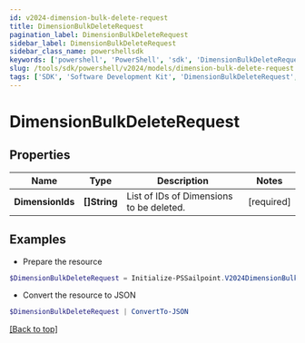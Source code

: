```yaml
---
id: v2024-dimension-bulk-delete-request
title: DimensionBulkDeleteRequest
pagination_label: DimensionBulkDeleteRequest
sidebar_label: DimensionBulkDeleteRequest
sidebar_class_name: powershellsdk
keywords: ['powershell', 'PowerShell', 'sdk', 'DimensionBulkDeleteRequest', 'V2024DimensionBulkDeleteRequest'] 
slug: /tools/sdk/powershell/v2024/models/dimension-bulk-delete-request
tags: ['SDK', 'Software Development Kit', 'DimensionBulkDeleteRequest', 'V2024DimensionBulkDeleteRequest']
---
```



# DimensionBulkDeleteRequest

## Properties

Name | Type | Description | Notes
------------ | ------------- | ------------- | -------------
**DimensionIds** | **[]String** | List of IDs of Dimensions to be deleted. | [required]

## Examples

- Prepare the resource
```powershell
$DimensionBulkDeleteRequest = Initialize-PSSailpoint.V2024DimensionBulkDeleteRequest  -DimensionIds [2c9180847812e0b1017817051919ecca, 2c9180887812e0b201781e129f151816]
```

- Convert the resource to JSON
```powershell
$DimensionBulkDeleteRequest | ConvertTo-JSON
```


[[Back to top]](#) 

